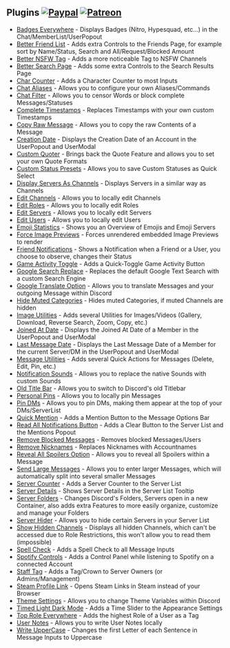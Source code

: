 ## Plugins [![Paypal][paypal-badge]][paypal-link] [![Patreon][patreon-badge]][patreon-link]

[paypal-badge]: https://img.shields.io/badge/Paypal-Donate!-%23003087.svg?logo=paypal&style=flat
[paypal-link]: https://paypal.me/MircoWittrien

[patreon-badge]: https://img.shields.io/badge/Patreon-Support!-%23F96854.svg?logo=patreon&style=flat
[patreon-link]: https://patreon.com/MircoWittrien

 - [Badges Everywhere](https://github.com/mwittrien/BetterDiscordAddons/tree/master/Plugins/BadgesEverywhere) - Displays Badges (Nitro, Hypesquad, etc...) in the Chat/MemberList/UserPopout
 - [Better Friend List](https://github.com/mwittrien/BetterDiscordAddons/tree/master/Plugins/BetterFriendList) - Adds extra Controls to the Friends Page, for example sort by Name/Status, Search and All/Request/Blocked Amount
 - [Better NSFW Tag](https://github.com/mwittrien/BetterDiscordAddons/tree/master/Plugins/BetterNsfwTag) - Adds a more noticeable Tag to NSFW Channels
 - [Better Search Page](https://github.com/mwittrien/BetterDiscordAddons/tree/master/Plugins/BetterSearchPage) - Adds some extra Controls to the Search Results Page
 - [Char Counter](https://github.com/mwittrien/BetterDiscordAddons/tree/master/Plugins/CharCounter) - Adds a Character Counter to most Inputs
 - [Chat Aliases](https://github.com/mwittrien/BetterDiscordAddons/tree/master/Plugins/ChatAliases) - Allows you to configure your own Aliases/Commands
 - [Chat Filter](https://github.com/mwittrien/BetterDiscordAddons/tree/master/Plugins/ChatFilter) - Allows you to censor Words or block complete Messages/Statuses
 - [Complete Timestamps](https://github.com/mwittrien/BetterDiscordAddons/tree/master/Plugins/CompleteTimestamps) - Replaces Timestamps with your own custom Timestamps
 - [Copy Raw Message](https://github.com/mwittrien/BetterDiscordAddons/tree/master/Plugins/CopyRawMessage) - Allows you to copy the raw Contents of a Message
 - [Creation Date](https://github.com/mwittrien/BetterDiscordAddons/tree/master/Plugins/CreationDate) - Displays the Creation Date of an Account in the UserPopout and UserModal
 - [Custom Quoter](https://github.com/mwittrien/BetterDiscordAddons/tree/master/Plugins/CustomQuoter) - Brings back the Quote Feature and allows you to set your own Quote Formats
 - [Custom Status Presets](https://github.com/mwittrien/BetterDiscordAddons/tree/master/Plugins/CustomStatusPresets) - Allows you to save Custom Statuses as Quick Select
 - [Display Servers As Channels](https://github.com/mwittrien/BetterDiscordAddons/tree/master/Plugins/DisplayServersAsChannels) - Displays Servers in a similar way as Channels
 - [Edit Channels](https://github.com/mwittrien/BetterDiscordAddons/tree/master/Plugins/EditChannels) - Allows you to locally edit Channels
 - [Edit Roles](https://github.com/mwittrien/BetterDiscordAddons/tree/master/Plugins/EditRoles) - Allows you to locally edit Roles
 - [Edit Servers](https://github.com/mwittrien/BetterDiscordAddons/tree/master/Plugins/EditServers) - Allows you to locally edit Servers
 - [Edit Users](https://github.com/mwittrien/BetterDiscordAddons/tree/master/Plugins/EditUsers) - Allows you to locally edit Users
 - [Emoji Statistics](https://github.com/mwittrien/BetterDiscordAddons/tree/master/Plugins/EmojiStatistics) - Shows you an Overview of Emojis and Emoji Servers
 - [Force Image Previews](https://github.com/mwittrien/BetterDiscordAddons/tree/master/Plugins/ForceImagePreviews) - Forces unrendered embedded Image Previews to render
 - [Friend Notifications](https://github.com/mwittrien/BetterDiscordAddons/tree/master/Plugins/FriendNotifications) - Shows a Notification when a Friend or a User, you choose to observe, changes their Status
 - [Game Activity Toggle](https://github.com/mwittrien/BetterDiscordAddons/tree/master/Plugins/GameActivityToggle) - Adds a Quick-Toggle Game Activity Button
 - [Google Search Replace](https://github.com/mwittrien/BetterDiscordAddons/tree/master/Plugins/GoogleSearchReplace) - Replaces the default Google Text Search with a custom Search Engine
 - [Google Translate Option](https://github.com/mwittrien/BetterDiscordAddons/tree/master/Plugins/GoogleTranslateOption) - Allows you to translate Messages and your outgoing Message within Discord
 - [Hide Muted Categories](https://github.com/mwittrien/BetterDiscordAddons/tree/master/Plugins/HideMutedCategories) - Hides muted Categories, if muted Channels are hidden
 - [Image Utilities](https://github.com/mwittrien/BetterDiscordAddons/tree/master/Plugins/ImageUtilities) - Adds several Utilities for Images/Videos (Gallery, Download, Reverse Search, Zoom, Copy, etc.)
 - [Joined At Date](https://github.com/mwittrien/BetterDiscordAddons/tree/master/Plugins/JoinedAtDate) - Displays the Joined At Date of a Member in the UserPopout and UserModal
 - [Last Message Date](https://github.com/mwittrien/BetterDiscordAddons/tree/master/Plugins/LastMessageDate) - Displays the Last Message Date of a Member for the current Server/DM in the UserPopout and UserModal
 - [Message Utilities](https://github.com/mwittrien/BetterDiscordAddons/tree/master/Plugins/MessageUtilities) - Adds several Quick Actions for Messages (Delete, Edit, Pin, etc.)
 - [Notification Sounds](https://github.com/mwittrien/BetterDiscordAddons/tree/master/Plugins/NotificationSounds) - Allows you to replace the native Sounds with custom Sounds
 - [Old Title Bar](https://github.com/mwittrien/BetterDiscordAddons/tree/master/Plugins/OldTitleBar) - Allows you to switch to Discord's old Titlebar
 - [Personal Pins](https://github.com/mwittrien/BetterDiscordAddons/tree/master/Plugins/PersonalPins) - Allows you to locally pin Messages
 - [Pin DMs](https://github.com/mwittrien/BetterDiscordAddons/tree/master/Plugins/PinDMs) - Allows you to pin DMs, making them appear at the top of your DMs/ServerList
 - [Quick Mention](https://github.com/mwittrien/BetterDiscordAddons/tree/master/Plugins/QuickMention) - Adds a Mention Button to the Message Options Bar
 - [Read All Notifications Button](https://github.com/mwittrien/BetterDiscordAddons/tree/master/Plugins/ReadAllNotificationsButton) - Adds a Clear Button to the Server List and the Mentions Popout
 - [Remove Blocked Messages](https://github.com/mwittrien/BetterDiscordAddons/tree/master/Plugins/RemoveBlockedMessages) - Removes blocked Messages/Users
 - [Remove Nicknames](https://github.com/mwittrien/BetterDiscordAddons/tree/master/Plugins/RemoveNicknames) - Replaces Nicknames with Accountnames
 - [Reveal All Spoilers Option](https://github.com/mwittrien/BetterDiscordAddons/tree/master/Plugins/RevealAllSpoilersOption) - Allows you to reveal all Spoilers within a Message
 - [Send Large Messages](https://github.com/mwittrien/BetterDiscordAddons/tree/master/Plugins/SendLargeMessages) - Allows you to enter larger Messages, which will automatically split into several smaller Messages
 - [Server Counter](https://github.com/mwittrien/BetterDiscordAddons/tree/master/Plugins/ServerCounter) - Adds a Server Counter to the Server List
 - [Server Details](https://github.com/mwittrien/BetterDiscordAddons/tree/master/Plugins/ServerDetails) - Shows Server Details in the Server List Tooltip
 - [Server Folders](https://github.com/mwittrien/BetterDiscordAddons/tree/master/Plugins/ServerFolders) - Changes Discord's Folders, Servers open in a new Container, also adds extra Features to more easily organize, customize and manage your Folders
 - [Server Hider](https://github.com/mwittrien/BetterDiscordAddons/tree/master/Plugins/ServerHider) - Allows you to hide certain Servers in your Server List
 - [Show Hidden Channels](https://github.com/mwittrien/BetterDiscordAddons/tree/master/Plugins/ShowHiddenChannels) - Displays all hidden Channels, which can't be accessed due to Role Restrictions, this won't allow you to read them (impossible)
 - [Spell Check](https://github.com/mwittrien/BetterDiscordAddons/tree/master/Plugins/SpellCheck) - Adds a Spell Check to all Message Inputs
 - [Spotify Controls](https://github.com/mwittrien/BetterDiscordAddons/tree/master/Plugins/SpotifyControls) - Adds a Control Panel while listening to Spotify on a connected Account
 - [Staff Tag](https://github.com/mwittrien/BetterDiscordAddons/tree/master/Plugins/StaffTag) - Adds a Tag/Crown to Server Owners (or Admins/Management)
 - [Steam Profile Link](https://github.com/mwittrien/BetterDiscordAddons/tree/master/Plugins/SteamProfileLink) - Opens Steam Links in Steam instead of your Browser
 - [Theme Settings](https://github.com/mwittrien/BetterDiscordAddons/tree/master/Plugins/ThemeSettings) - Allows you to change Theme Variables within Discord
 - [Timed Light Dark Mode](https://github.com/mwittrien/BetterDiscordAddons/tree/master/Plugins/TimedLightDarkMode) - Adds a Time Slider to the Appearance Settings
 - [Top Role Everywhere](https://github.com/mwittrien/BetterDiscordAddons/tree/master/Plugins/TopRoleEverywhere) - Adds the highest Role of a User as a Tag
 - [User Notes](https://github.com/mwittrien/BetterDiscordAddons/tree/master/Plugins/UserNotes) - Allows you to write User Notes locally
 - [Write UpperCase](https://github.com/mwittrien/BetterDiscordAddons/tree/master/Plugins/WriteUpperCase) - Changes the first Letter of each Sentence in Message Inputs to Uppercase